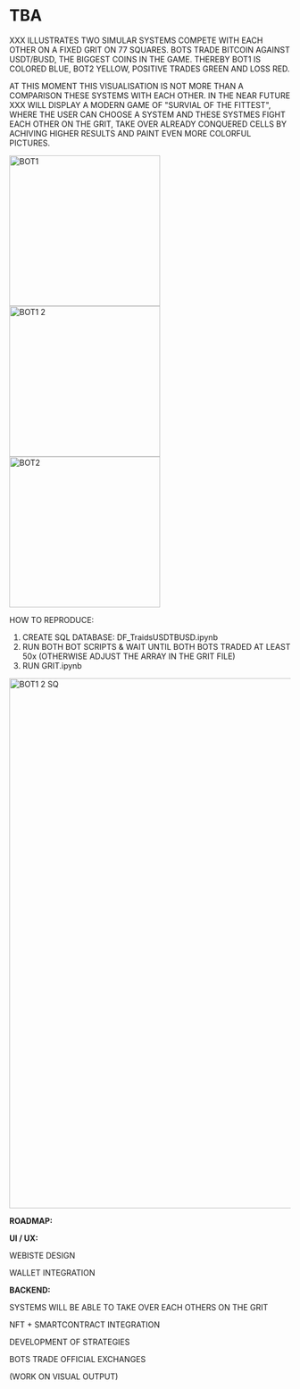 # TBA

XXX ILLUSTRATES TWO SIMULAR SYSTEMS COMPETE WITH EACH OTHER ON A FIXED GRIT ON 77 SQUARES. BOTS TRADE BITCOIN AGAINST USDT/BUSD, THE BIGGEST COINS IN THE GAME. THEREBY BOT1 IS COLORED BLUE, BOT2 YELLOW, POSITIVE TRADES GREEN AND LOSS RED. 

AT THIS MOMENT THIS VISUALISATION IS NOT MORE THAN A COMPARISON THESE SYSTEMS WITH EACH OTHER.
IN THE NEAR FUTURE XXX WILL DISPLAY A MODERN GAME OF "SURVIAL OF THE FITTEST", WHERE THE USER CAN CHOOSE A SYSTEM AND THESE SYSTMES FIGHT EACH OTHER ON THE GRIT, TAKE OVER ALREADY CONQUERED CELLS BY ACHIVING HIGHER RESULTS 
AND PAINT EVEN MORE COLORFUL PICTURES. 

<img width="270" alt="BOT1" src="https://user-images.githubusercontent.com/99321938/181208694-5a6d3538-0cca-4b80-83c2-dc1699e84d26.png"><img width="270" alt="BOT1 2" src="https://user-images.githubusercontent.com/99321938/181208700-657f9a41-a5e1-43f3-94fb-dcc065fe030a.png"> <img width="270" alt="BOT2" src="https://user-images.githubusercontent.com/99321938/181208703-c1b7af81-4587-432f-8608-fa6a162ce15b.png">

HOW TO REPRODUCE: 

1. CREATE SQL DATABASE: DF_TraidsUSDTBUSD.ipynb 
2. RUN BOTH BOT SCRIPTS & WAIT UNTIL BOTH BOTS TRADED AT LEAST 50x (OTHERWISE ADJUST THE ARRAY IN THE GRIT FILE)
3. RUN GRIT.ipynb

<img width="950" alt="BOT1 2 SQ" src="https://user-images.githubusercontent.com/99321938/181208701-2747456e-fd43-4c7b-9751-1e494e383583.png">

**ROADMAP:**

**UI / UX:** 

WEBISTE DESIGN 

WALLET INTEGRATION 

**BACKEND:**

SYSTEMS WILL BE ABLE TO TAKE OVER EACH OTHERS ON THE GRIT

NFT + SMARTCONTRACT INTEGRATION

DEVELOPMENT OF STRATEGIES 

BOTS TRADE OFFICIAL EXCHANGES 

(WORK ON VISUAL OUTPUT)
